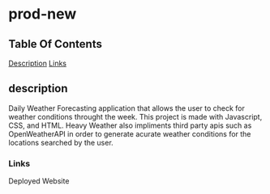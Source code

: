 # prod-new

## Table Of Contents
[Description](!description)
[Links](!links)

## description
Daily Weather Forecasting application that allows the user to check for weather conditions throught the week. This project is made with Javascript, CSS, and HTML. Heavy Weather also impliments third party apis such as OpenWeatherAPI in order to generate acurate weather conditions for the locations searched by the user. 

### Links 
Deployed Website 
